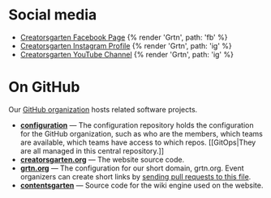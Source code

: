 # Social media

- [Creatorsgarten Facebook Page](https://www.facebook.com/creatorsgarten) {% render 'Grtn', path: 'fb' %}
- [Creatorsgarten Instagram Profile](https://www.instagram.com/creatorsgarten/) {% render 'Grtn', path: 'ig' %}
- [Creatorsgarten YouTube Channel](https://www.youtube.com/@creatorsgarten) {% render 'Grtn', path: 'ig' %}

# On GitHub

Our [GitHub organization](https://github.com/creatorsgarten) hosts related software projects.

- [**configuration**](https://github.com/creatorsgarten/configuration) — The configuration repository holds the configuration for the GitHub organization, such as who are the members, which teams are available, which teams have access to which repos. [[GitOps|They are all managed in this central repository.]]
- [**creatorsgarten.org**](https://github.com/creatorsgarten/creatorsgarten.org) — The website source code.
- [**grtn.org**](https://github.com/creatorsgarten/grtn.org) — The configuration for our short domain, grtn.org. Event organizers can create short links by [sending pull requests to this file](https://github.com/creatorsgarten/grtn.org/blob/main/_redirects).
- [**contentsgarten**](https://github.com/creatorsgarten/contentsgarten) — Source code for the wiki engine used on the website.